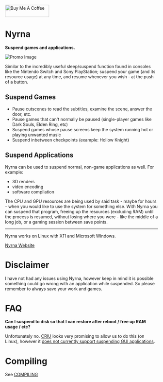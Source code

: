 [<img src="https://cdn.buymeacoffee.com/buttons/v2/default-blue.png" alt="Buy Me A Coffee" height="40px" width="145" >](https://www.buymeacoffee.com/Merritt)


# Nyrna


**Suspend games and applications.**

![Promo Image](assets/images/promo/promo.jpg)

Similar to the incredibly useful sleep/suspend function found in consoles like the Nintendo Switch and Sony PlayStation; suspend your game (and its resource usage) at any time, and resume whenever you wish - at the push of a button.


## Suspend Games

- Pause cutscenes to read the subtitles, examine the scene, answer the door, etc.
- Pause games that can't normally be paused (single-player games like Dark Souls, Elden
  Ring, etc)
- Suspend games whose pause screens keep the system running hot or playing
  unwanted music
- Suspend inbetween checkpoints (example: Hollow Knight)


## Suspend Applications

Nyrna can be used to suspend normal, non-game applications as well. For example:

- 3D renders
- video encoding
- software compilation

The CPU and GPU resources are being used by said task - maybe for hours - when
you would like to use the system for something else. With Nyrna you can suspend
that program,
freeing up the resources (excluding RAM) until the process is resumed,
without losing where you were - like the middle of a long job, or a gaming session
between save points.


---

Nyrna works on Linux with X11 and Microsoft Windows.


[Nyrna Website](https://nyrna.merritt.codes)


# Disclaimer

I have not had any issues using Nyrna, however keep in mind it is possible
something could go wrong with an application while suspended. So please remember to always save
your work and games.


# FAQ

**Can I suspend to disk so that I can restore after reboot / free up RAM usage / etc?**

Unfortunately no. [CRIU](https://criu.org/) looks very promising to allow us to do this (on Linux), however it [does not currently support suspending GUI applications](https://criu.org/X_applications).


# Compiling

See [COMPILING](COMPILING.MD)
